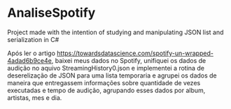 # AnaliseSpotify
Project made with the intention of studying and manipulating JSON list and serialization in C#

Após ler o artigo https://towardsdatascience.com/spotify-un-wrapped-4adad6b9ce4e, baixei meus dados no Spotify, unifiquei os dados de audição no aquivo StreamingHistory0.json e implementei a rotina de deserelização de JSON para uma lista temporaria e agrupei os dados de maneira que entregassem informações sobre quantidade de vezes executadas e tempo de audição, agrupando esses dados por album, artistas, mes e dia.
